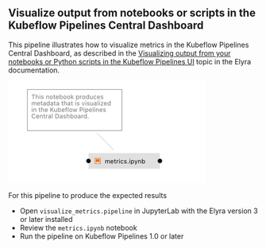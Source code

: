 <!--
{% comment %}
Copyright 2018-2020 Elyra Authors

Licensed under the Apache License, Version 2.0 (the "License");
you may not use this file except in compliance with the License.
You may obtain a copy of the License at

http://www.apache.org/licenses/LICENSE-2.0

Unless required by applicable law or agreed to in writing, software
distributed under the License is distributed on an "AS IS" BASIS,
WITHOUT WARRANTIES OR CONDITIONS OF ANY KIND, either express or implied.
See the License for the specific language governing permissions and
limitations under the License.
{% endcomment %}
-->
##  Visualize output from notebooks or scripts in the Kubeflow Pipelines Central Dashboard

This pipeline illustrates how to visualize metrics in the Kubeflow Pipelines Central Dashboard, as described in the [Visualizing output from your notebooks or Python scripts in the Kubeflow Pipelines UI](https://elyra.readthedocs.io/en/latest/recipes/visualizing-output-in-the-kfp-ui.html) topic in the Elyra documentation.


![The example pipeline](doc/images/metrics_pipeline.png)


For this pipeline to produce the expected results 
- Open `visualize_metrics.pipeline` in JupyterLab with the Elyra version 3 or later installed
- Review the `metrics.ipynb` notebook
- Run the pipeline on Kubeflow Pipelines 1.0 or later